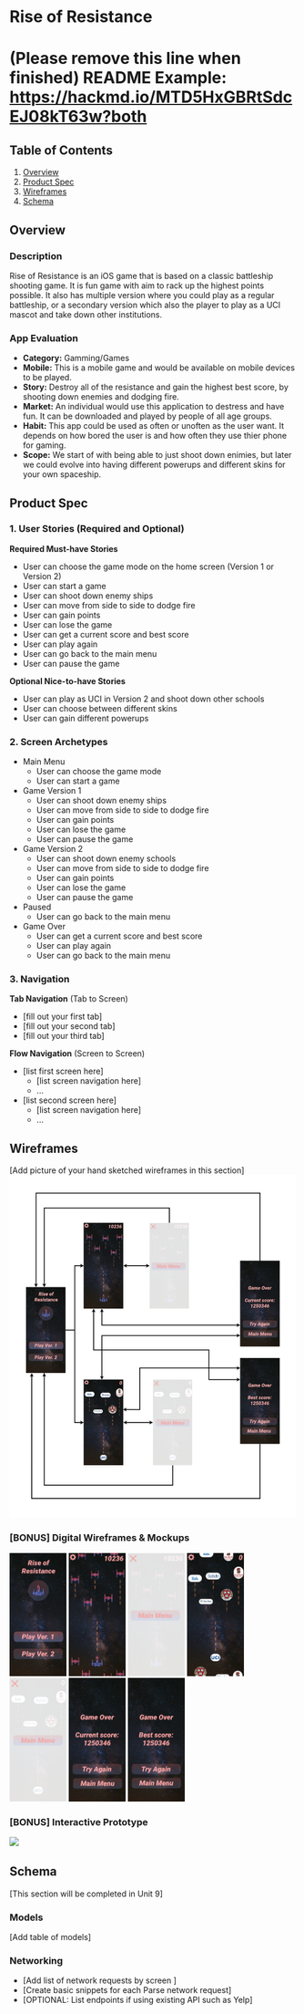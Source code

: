 # Rise of Resistance

# (Please remove this line when finished) README Example: https://hackmd.io/MTD5HxGBRtSdcEJ08kT63w?both

## Table of Contents

1. [Overview](#Overview)
1. [Product Spec](#Product-Spec)
1. [Wireframes](#Wireframes)
1. [Schema](#Schema)

## Overview

### Description

Rise of Resistance is an iOS game that is based on a classic battleship shooting game. It is fun game with aim to rack up the highest points possible. It also has multiple version where you could play as a regular battleship, or a secondary version which also the player to play as a UCI mascot and take down other institutions.

### App Evaluation

- **Category:** Gamming/Games
- **Mobile:** This is a mobile game and would be available on mobile devices to be played.
- **Story:** Destroy all of the resistance and gain the highest best score, by shooting down enemies and dodging fire.
- **Market:** An individual would use this application to destress and have fun. It can be downloaded and played by people of all age groups.
- **Habit:** This app could be used as often or unoften as the user want. It depends on how bored the user is and how often they use thier phone for gaming.
- **Scope:** We start of with being able to just shoot down enimies, but later we could evolve into having different powerups and different skins for your own spaceship. 

## Product Spec

### 1. User Stories (Required and Optional)

**Required Must-have Stories**

- User can choose the game mode on the home screen (Version 1 or Version 2)
- User can start a game
- User can shoot down enemy ships
- User can move from side to side to dodge fire
- User can gain points
- User can lose the game
- User can get a current score and best score
- User can play again
- User can go back to the main menu
- User can pause the game

**Optional Nice-to-have Stories**

- User can play as UCI in Version 2 and shoot down other schools
- User can choose between different skins
- User can gain different powerups

### 2. Screen Archetypes

- Main Menu
  - User can choose the game mode
  - User can start a game
- Game Version 1
  - User can shoot down enemy ships
  - User can move from side to side to dodge fire
  - User can gain points
  - User can lose the game
  - User can pause the game
- Game Version 2
  - User can shoot down enemy schools
  - User can move from side to side to dodge fire
  - User can gain points
  - User can lose the game
  - User can pause the game
- Paused
  - User can go back to the main menu
- Game Over
  - User can get a current score and best score
  - User can play again
  - User can go back to the main menu

### 3. Navigation

**Tab Navigation** (Tab to Screen)

- [fill out your first tab]
- [fill out your second tab]
- [fill out your third tab]

**Flow Navigation** (Screen to Screen)

- [list first screen here]
  - [list screen navigation here]
  - ...
- [list second screen here]
  - [list screen navigation here]
  - ...

## Wireframes

[Add picture of your hand sketched wireframes in this section]
<img src="./readmeResources/Wireframes.png" width=600>

### [BONUS] Digital Wireframes & Mockups

<p float="left">
   <img src="./readmeResources/img1.PNG" width=100>
   <img src="./readmeResources/img2.PNG" width=100>
   <img src="./readmeResources/img3.PNG" width=100>
   <img src="./readmeResources/img4.PNG" width=100>
   <img src="./readmeResources/img5.PNG" width=100>
   <img src="./readmeResources/img6.PNG" width=100>
   <img src="./readmeResources/img7.PNG" width=100>
</p>

### [BONUS] Interactive Prototype

<img src="./readmeResources/interactivePrototype.gif" width=250>

## Schema

[This section will be completed in Unit 9]

### Models

[Add table of models]

### Networking

- [Add list of network requests by screen ]
- [Create basic snippets for each Parse network request]
- [OPTIONAL: List endpoints if using existing API such as Yelp]
